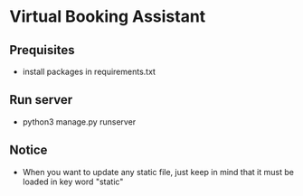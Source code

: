 # Virtual Booking Assistant 

## Prequisites
- install packages in requirements.txt

## Run server 
- python3 manage.py runserver 

## Notice 
- When you want to update any static file, just keep in mind that it must be loaded in key word "static"

